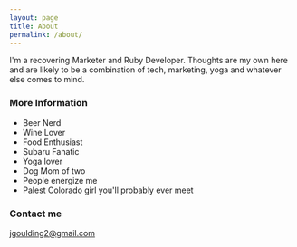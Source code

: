 ```yaml
---
layout: page
title: About
permalink: /about/
---
```


I'm a recovering Marketer and Ruby Developer. Thoughts are my own here and are likely to be a combination of tech, marketing, yoga and whatever else comes to mind.

### More Information

* Beer Nerd
* Wine Lover
* Food Enthusiast
* Subaru Fanatic
* Yoga lover
* Dog Mom of two
* People energize me
* Palest Colorado girl you'll probably ever meet

### Contact me

[jgoulding2@gmail.com](mailto:jgoulding2@gmail.com)
